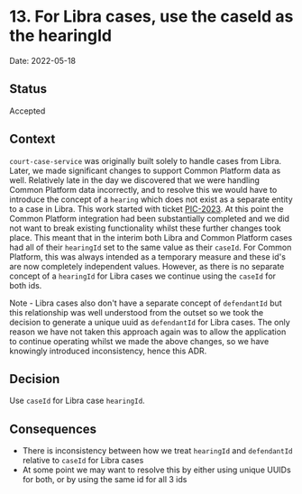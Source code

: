 # 13. For Libra cases, use the caseId as the hearingId

Date: 2022-05-18

## Status

Accepted

## Context

`court-case-service` was originally built solely to handle cases from Libra. Later, we made significant changes to support Common Platform data as well. Relatively late in the day we discovered that we were handling Common Platform data incorrectly, and to resolve this we would have to introduce the concept of a `hearing` which does not exist as a separate entity to a case in Libra. This work started with ticket [PIC-2023](https://dsdmoj.atlassian.net/browse/PIC-2023). At this point the Common Platform integration had been substantially completed and we did not want to break existing functionality whilst these further changes took place. This meant that in the interim both Libra and Common Platform cases had all of their `hearingId` set to the same value as their `caseId`. For Common Platform, this was always intended as a temporary measure and these id's are now completely independent values. However, as there is no separate concept of a `hearingId` for Libra cases we continue using the `caseId` for both ids. 

Note - Libra cases also don't have a separate concept of `defendantId` but this relationship was well understood from the outset so we took the decision to generate a unique uuid as `defendantId` for Libra cases. The only reason we have not taken this approach again was to allow the application to continue operating whilst we made the above changes, so we have knowingly introduced inconsistency, hence this ADR.

## Decision

Use `caseId` for Libra case `hearingId`.

## Consequences

- There is inconsistency between how we treat `hearingId` and `defendantId` relative to `caseId` for Libra cases
- At some point we may want to resolve this by either using unique UUIDs for both, or by using the same id for all 3 ids
